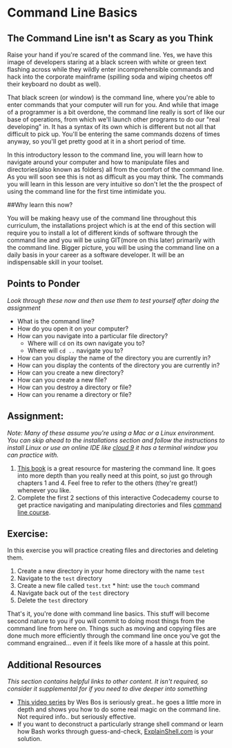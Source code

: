 # Command Line Basics
## The Command Line isn't as Scary as you Think 

Raise your hand if you're scared of the command line.  Yes, we have this image of developers staring at a black screen with white or green text flashing across while they wildly enter incomprehensible commands and hack into the corporate mainframe (spilling soda and wiping cheetos off their keyboard no doubt as well).

That black screen (or window) is the command line, where you're able to enter commands that your computer will run for you.  And while that image of a programmer is a bit overdone, the command line really is sort of like our base of operations, from which we'll launch other programs to do our "real developing" in.  It has a syntax of its own which is different but not all that difficult to pick up.  You'll be entering the same commands dozens of times anyway, so you'll get pretty good at it in a short period of time.

In this introductory lesson to the command line, you will learn how to navigate around your computer and how to manipulate files and directories(also known as folders) all from the comfort of the command line. As you will soon see this is not as difficult as you may think. The commands you will learn in this lesson are very intuitive so don't let the the prospect of using the command line for the first time intimidate you.

##Why learn this now?

You will be making heavy use of the command line throughout this curriculum, the installations project which is at the end of this section will require you to install a lot of different kinds of software through the command line and you will be using GIT(more on this later) primarily with the command line. Bigger picture, you will be using the command line on a daily basis in your career as a software developer. It will be an indispensable skill in your toolset.

## Points to Ponder

*Look through these now and then use them to test yourself after doing the assignment*


* What is the command line?
* How do you open it on your computer?
* How can you navigate into a particular file directory?
  - Where will `cd` on its own navigate you to?
  - Where will `cd ..` navigate you to?
* How can you display the name of the directory you are currently in?
* How can you display the contents of the directory you are currently in?
* How can you create a new directory?
* How can you create a new file?
* How can you destroy a directory or file?
* How can you rename a directory or file?

## Assignment:

*Note: Many of these assume you're using a Mac or a Linux environment. You can skip ahead to the installations section and follow the instructions to install Linux or use an online IDE like [cloud 9](https://c9.io/) it has a terminal window you can practice with.*

1. [This book](https://www.learnenough.com/command-line-tutorial) is a great resource for mastering the command line.  It goes into more depth than you really need at this point, so just go through chapters 1 and 4.  Feel free to refer to the others (they're great!) whenever you like.
2. Complete the first 2 sections of this interactive Codecademy course to get practice navigating and manipulating directories and files [command line course](https://www.codecademy.com/en/courses/learn-the-command-line).

## Exercise:
In this exercise you will practice creating files and directories and deleting them.

1. Create a new directory in your home directory with the name `test`
2. Navigate to the `test` directory
3. Create a new file called `test.txt` * hint: use the `touch` command
4. Navigate back out of the `test` directory
5. Delete the `test` directory

That's it, you're done with command line basics.  This stuff will become second nature to you if you will commit to doing most things from the command line from here on.  Things such as moving and copying files are done much more efficiently through the command line once you've got the command engrained... even if it feels like more of a hassle at this point.


## Additional Resources

*This section contains helpful links to other content. It isn't required, so consider it supplemental for if you need to dive deeper into something*

* [This video series](https://commandlinepoweruser.com/) by Wes Bos is seriously great.. he goes a little more in depth and shows you how to do some real magic on the command line.  Not required info.. but seriously effective.
* If you want to deconstruct a particularly strange shell command or learn how Bash works through guess-and-check, [ExplainShell.com](http://explainshell.com/) is your solution.
